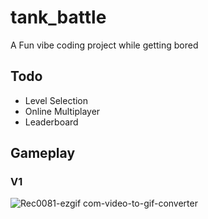 # tank_battle
A Fun vibe coding project while getting bored

## Todo
- Level Selection
- Online Multiplayer
- Leaderboard

## Gameplay
### V1
![Rec0081-ezgif com-video-to-gif-converter](https://github.com/user-attachments/assets/4b304420-3a30-4066-b120-5a697df97af2)


